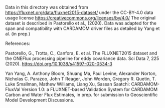 Data in this directory was obtained from 
https://fluxnet.org/data/fluxnet2015-dataset/
under the CC-BY-4.0 data usage license 
https://creativecommons.org/licenses/by/4.0/
The original dataset is described in Pastorello et al., (2020).
Data was adapted for the span and compatibility with CARDAMOM driver files as detailed by Yang et al. (in prep.)

References:

Pastorello, G., Trotta, C., Canfora, E. et al. The FLUXNET2015 dataset and the ONEFlux processing pipeline for eddy covariance data. Sci Data 7, 225 (2020). https://doi.org/10.1038/s41597-020-0534-3

 Yan Yang, A. Anthony Bloom, Shuang Ma, Paul Levine, Alexander Norton, Nicholas C. Parazoo, John T Reager, John Worden, Gregory R. Quetin, T. Luke Smallman, Mathew Williams, Liang Xu, Sassan Saatchi: CARDAMOM-FluxVal Version 1.0: a FLUXNET-based Validation System for CARDAMOM Carbon and Water Flux Estimates, in prep. for submission to Geoscientific Model Development Discussions.
